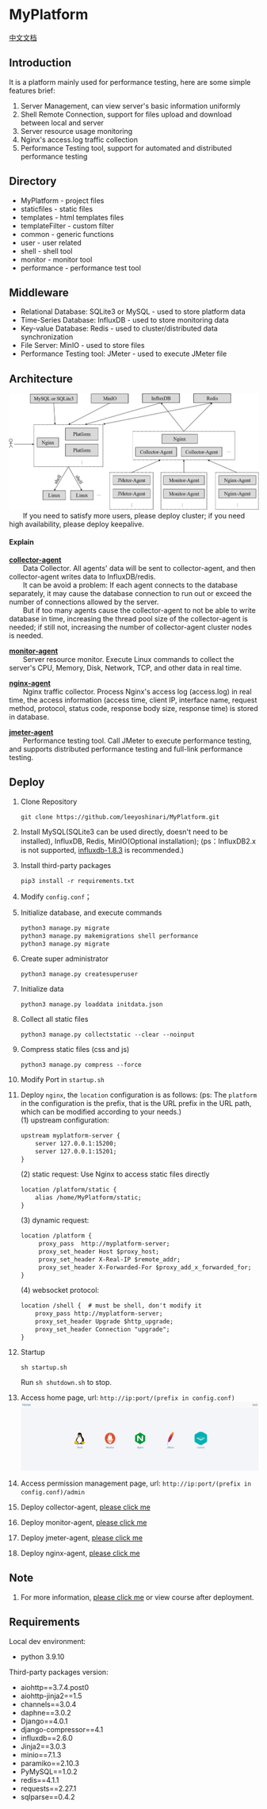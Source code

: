 # MyPlatform
[中文文档](https://github.com/leeyoshinari/MyPlatform/blob/main/templates/README_zh.md) 

## Introduction
It is a platform mainly used for performance testing, here are some simple features brief: <br>
1. Server Management, can view server's basic information uniformly<br>
2. Shell Remote Connection, support for files upload and download between local and server<br>
3. Server resource usage monitoring<br>
4. Nginx's access.log traffic collection<br>
5. Performance Testing tool, support for automated and distributed performance testing<br>

## Directory
- MyPlatform - project files
- staticfiles - static files
- templates - html templates files
- templateFilter - custom filter
- common - generic functions
- user - user related
- shell - shell tool
- monitor - monitor tool
- performance - performance test tool

## Middleware
- Relational Database: SQLite3 or MySQL - used to store platform data
- Time-Series Database: InfluxDB - used to store monitoring data
- Key-value Database: Redis - used to cluster/distributed data synchronization
- File Server: MinIO - used to store files
- Performance Testing tool: JMeter - used to execute JMeter file

## Architecture
![](https://github.com/leeyoshinari/MyPlatform/blob/main/staticfiles/img/myPlarform.png)
&emsp;&emsp;If you need to satisfy more users, please deploy cluster; if you need high availability, please deploy keepalive.

#### Explain
**[collector-agent](https://github.com/leeyoshinari/collector_agent )**<br>
&emsp;&emsp;Data Collector. All agents' data will be sent to collector-agent, and then collector-agent writes data to InfluxDB/redis.<br>
&emsp;&emsp;It can be avoid a problem: If each agent connects to the database separately, it may cause the database connection to run out or exceed the number of connections allowed by the server. <br>
&emsp;&emsp;But if too many agents cause the collector-agent to not be able to write database in time, increasing the thread pool size of the collector-agent is needed; if still not, increasing the number of collector-agent cluster nodes is needed.

**[monitor-agent](https://github.com/leeyoshinari/monitor_agent )**<br>
&emsp;&emsp;Server resource monitor. Execute Linux commands to collect the server's CPU, Memory, Disk, Network, TCP, and other data in real time.

**[nginx-agent](https://github.com/leeyoshinari/nginx_agent )**<br>
&emsp;&emsp;Nginx traffic collector. Process Nginx's access log (access.log) in real time, the access information (access time, client IP, interface name, request method, protocol, status code, response body size, response time) is stored in database.

**[jmeter-agent](https://github.com/leeyoshinari/jmeter_agent )**<br>
&emsp;&emsp;Performance testing tool. Call JMeter to execute performance testing, and supports distributed performance testing and full-link performance testing.

## Deploy
1. Clone Repository
    ```shell script
    git clone https://github.com/leeyoshinari/MyPlatform.git
    ``` 

2. Install MySQL(SQLite3 can be used directly, doesn't need to be installed), InfluxDB, Redis, MinIO(Optional installation); (ps：InfluxDB2.x is not supported, [ influxdb-1.8.3](https://dl.influxdata.com/influxdb/releases/influxdb-1.8.3.x86_64.rpm ) is recommended.)

3. Install third-party packages
    ```shell script
    pip3 install -r requirements.txt
    ```

4. Modify `config.conf`；

5. Initialize database, and execute commands
    ```shell script
    python3 manage.py migrate
    python3 manage.py makemigrations shell performance
    python3 manage.py migrate
    ```

6. Create super administrator
    ```shell script
    python3 manage.py createsuperuser
    ```

7. Initialize data
    ```shell script
    python3 manage.py loaddata initdata.json
    ```

8. Collect all static files
    ```shell script
    python3 manage.py collectstatic --clear --noinput
    ```

9. Compress static files (css and js)
    ```shell script
    python3 manage.py compress --force
    ```

10. Modify Port in `startup.sh`

11. Deploy `nginx`, the `location` configuration is as follows: (ps: The `platform` in the configuration is the prefix, that is the URL prefix in the URL path, which can be modified according to your needs.)<br>
    (1) upstream configuration:
    ```shell script
    upstream myplatform-server {
        server 127.0.0.1:15200;
        server 127.0.0.1:15201;
    }
    ```
    (2) static request: Use Nginx to access static files directly
    ```shell script
    location /platform/static {
        alias /home/MyPlatform/static;
    }
    ```
    (3) dynamic request:
    ```shell script
    location /platform {
         proxy_pass  http://myplatform-server;
         proxy_set_header Host $proxy_host;
         proxy_set_header X-Real-IP $remote_addr;
         proxy_set_header X-Forwarded-For $proxy_add_x_forwarded_for;
    }
    ```
    (4) websocket protocol:
    ```shell script
    location /shell {  # must be shell, don't modify it
        proxy_pass http://myplatform-server;
        proxy_set_header Upgrade $http_upgrade;
        proxy_set_header Connection "upgrade";
    }
    ```

12. Startup
    ```shell script
    sh startup.sh
    ```
    Run `sh shutdown.sh` to stop.

13. Access home page, url: `http://ip:port/(prefix in config.conf)`
![](https://github.com/leeyoshinari/MyPlatform/blob/main/staticfiles/img/home.JPG)

14. Access permission management page, url: `http://ip:port/(prefix in config.conf)/admin`

15. Deploy collector-agent, [please click me](https://github.com/leeyoshinari/collector_agent)

16. Deploy monitor-agent, [please click me](https://github.com/leeyoshinari/monitor_agent)

17. Deploy jmeter-agent, [please click me](https://github.com/leeyoshinari/jmeter_agent)

18. Deploy nginx-agent, [please click me](https://github.com/leeyoshinari/nginx_agent)

## Note
1. For more information, [please click me](https://github.com/leeyoshinari/MyPlatform/blob/main/templates/course_en.md) or view course after deployment.

## Requirements
Local dev environment:
- python 3.9.10

Third-party packages version:
- aiohttp==3.7.4.post0
- aiohttp-jinja2==1.5
- channels==3.0.4
- daphne==3.0.2
- Django==4.0.1
- django-compressor==4.1
- influxdb==2.6.0
- Jinja2==3.0.3
- minio==7.1.3
- paramiko==2.10.3
- PyMySQL==1.0.2
- redis==4.1.1
- requests==2.27.1
- sqlparse==0.4.2
